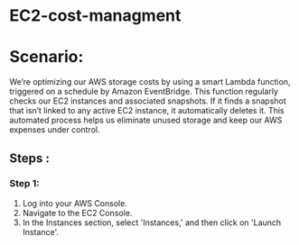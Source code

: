 # EC2-cost-managment
# Scenario: 
We’re optimizing our AWS storage costs by using a smart Lambda function, triggered on a schedule by Amazon EventBridge. This function regularly checks our EC2 instances and associated snapshots. If it finds a snapshot that isn’t linked to any active EC2 instance, it automatically deletes it. This automated process helps us eliminate unused storage and keep our AWS expenses under control.

## Steps :
### Step 1:
1. Log into your AWS Console.<br>
2. Navigate to the EC2 Console.<br>
3. In the Instances section, select 'Instances,' and then click on 'Launch Instance'.<br>









